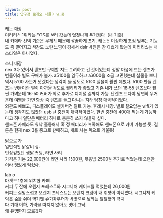 ```yaml
---
layout: post
title: 압구정 로데오 나들이 w.쿵
---
```

캐논 매장  
미러리스 1위라는 EOS를 보러 갔는데 엄청나게 무거웠다. (내 기준)  
내 카메라 선택 기준은 무게기 때문에 깔끔하게 포기. 캐논은 이상하게 초점 맞추는 기능도 좀 떨어지고 색감도 노란 느낌이 강해서 dslr 사진은 참 이쁘게 봤는데 미러리스는 내 스타일은 아니었다. 

소니 매장  
nex 3가 있어서 렌즈만 구매할 지도 고려하고 간 것이었는데 정말 마음에 드는 렌즈가 번들이라 별도 구매가 불가. a5100을 염두하고 a6000을 조금 고민했는데 실물을 보니 역시 5100 사는게 낫겠다는 생각이 들 정도로 5100 실물이 훨씬 예뻤다.  5100 번들 렌즈는 번들이란 말이 아까울 정도로 퀄리티가 좋았고 기존 내가 쓰던 18-55 렌즈보다 훨씬 가벼운데 16-50 커버가 되로 추가로 디지털 줌까지 가능. 단렌즈 보다야 당연히 무거운데 여행을 가면 항상 줌 렌즈를 들고 다니는 지라 엄청 매력적이었다.  
외관도 예쁘고, 디스플레이도 셀카버전 틸트 가능, 후레시 내장. 별로 필요없는 wifi가 있는데 생각지도 않았던 usb 선 충전이 매력적이었다. 한번 충전에 400매 찍는게 가능하다고 하니 일단은 배터리 하나로 충분히 쓰지 않을까 싶다.  
핸드폰 카메라도 워낙 훌륭해서 혹 정 배터리가 부족해도 핸드폰으로 커버 가능할 듯. 결론은 현재 nex 3를 중고로 판매하고, 새로 사는 쪽으로 기울듯!

닭으로 가  
일반적인 닭갈비 집.    
인상깊었던 생닭 커팅, 라면 사리  
가격은 기본 22,000원에 라면 사리 1500원, 볶음밥 2500원 추가로 먹었는데 오랜만이라 맛있게 먹었다.

lab o  
마켓오 1층에 위치한 카페.  
커피 두 잔에 오렌지 포레스트와 시그니처 케이크를 먹었는데 26,000원  
커피는 실망스럽고 오렌지 포레스트는 오렌지 크림이 내 취향이 아니었다. 시그니처 케익은 숨을 쉬며 먹기엔 슈가파우더가 사방으로 날리는 달달함의 극치.  
다 기대 이하, 가격을 따지지 않아도 맛이 그닥.  
왜 유명한지 모르겠다